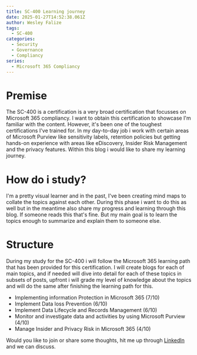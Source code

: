 ```yaml
---
title: SC-400 Learning journey
date: 2025-01-27T14:52:38.061Z
author: Wesley Falize
tags:
  - SC-400
categories:
  - Security
  - Governance
  - Compliancy
series:
  - Microsoft 365 Compliancy
---
```


# Premise

The SC-400 is a certification is a very broad certification that focusses on Microsoft 365 compliancy. I want to obtain this certification to showcase I'm familiar with the content. However, it's been one of the toughest certifications I've trained for. In my day-to-day job i work with certain areas of Microsoft Purview like sensitivity labels, retention policies but getting hands-on experience with areas like eDiscovery, Insider Risk Management and the privacy features. Within this blog i would like to share my learning journey.

# How do i study?

I'm a pretty visual learner and in the past, I've been creating mind maps to collate the topics against each other. During this phase i want to do this as well but in the meantime also share my progress and learning through this blog. If someone reads this that's fine. But my main goal is to learn the topics enough to summarize and explain them to someone else.

# Structure

During my study for the SC-400 i will follow the Microsoft 365 learning path that has been provided for this certification. I will create blogs for each of main topics, and if needed will dive into detail for each of these topics in subsets of posts, upfront i will grade my level of knowledge about the topics and will do the same after finishing the learning path for this.

* Implementing information Protection in Microsoft 365 (7/10)
* Implement Data loss Prevention (6/10)
* Implement Data Lifecycle and Records Management (6/10)
* Monitor and investigate data and activities by using Microsoft Purview (4/10)
* Manage Insider and Privacy Risk in Microsoft 365 (4/10)

Would you like to join or share some thoughts, hit me up through [LinkedIn](https://www.linkedin.com/in/wesleyfalize/) and we can discuss.
